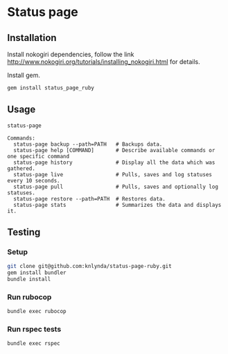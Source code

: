 # Status page

## Installation

Install nokogiri dependencies, follow the link http://www.nokogiri.org/tutorials/installing_nokogiri.html for details.

Install gem.

```bash
gem install status_page_ruby
```

## Usage

```bash
status-page
```

```text
Commands:
  status-page backup --path=PATH   # Backups data.
  status-page help [COMMAND]       # Describe available commands or one specific command
  status-page history              # Display all the data which was gathered.
  status-page live                 # Pulls, saves and log statuses every 10 seconds.
  status-page pull                 # Pulls, saves and optionally log statuses.
  status-page restore --path=PATH  # Restores data.
  status-page stats                # Summarizes the data and displays it.
```


## Testing

### Setup

```bash
git clone git@github.com:knlynda/status-page-ruby.git
gem install bundler
bundle install
```

### Run rubocop

```bash
bundle exec rubocop
```

### Run rspec tests

```bash
bundle exec rspec
```
